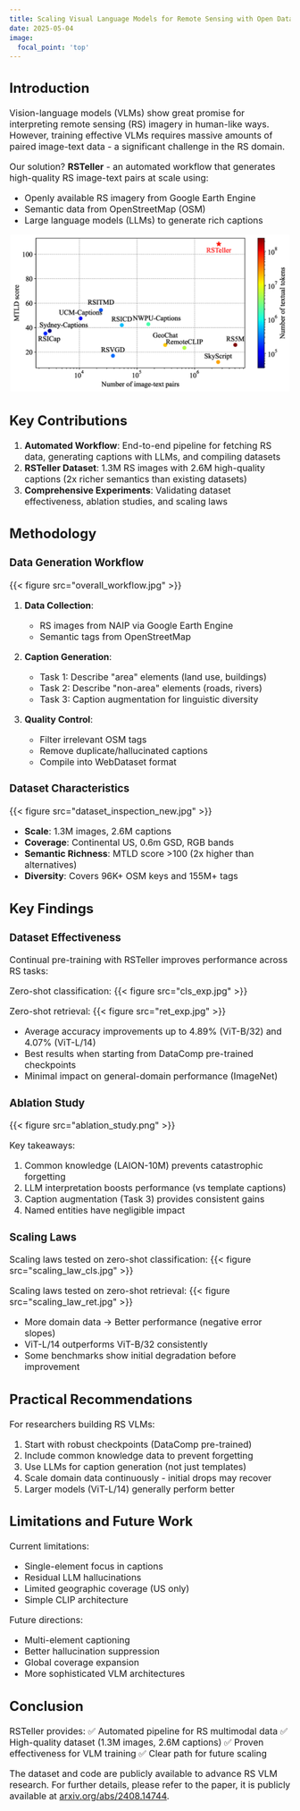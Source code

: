 ```yaml
---
title: Scaling Visual Language Models for Remote Sensing with Open Data and LLMs
date: 2025-05-04
image:
  focal_point: 'top'
---
```


<font size=3>

## Introduction

Vision-language models (VLMs) show great promise for interpreting remote sensing (RS) imagery in human-like ways. However, training effective VLMs requires massive amounts of paired image-text data - a significant challenge in the RS domain. 

Our solution? **RSTeller** - an automated workflow that generates high-quality RS image-text pairs at scale using:
- Openly available RS imagery from Google Earth Engine
- Semantic data from OpenStreetMap (OSM) 
- Large language models (LLMs) to generate rich captions

<center>
<img src="dataset_comparison.jpg" width="500">
</center>

## Key Contributions

1. **Automated Workflow**: End-to-end pipeline for fetching RS data, generating captions with LLMs, and compiling datasets
2. **RSTeller Dataset**: 1.3M RS images with 2.6M high-quality captions (2x richer semantics than existing datasets)
3. **Comprehensive Experiments**: Validating dataset effectiveness, ablation studies, and scaling laws

## Methodology

### Data Generation Workflow

{{< figure src="overall_workflow.jpg" >}}

1. **Data Collection**:
   - RS images from NAIP via Google Earth Engine
   - Semantic tags from OpenStreetMap

2. **Caption Generation**:
   - Task 1: Describe "area" elements (land use, buildings)
   - Task 2: Describe "non-area" elements (roads, rivers)
   - Task 3: Caption augmentation for linguistic diversity

3. **Quality Control**:
   - Filter irrelevant OSM tags
   - Remove duplicate/hallucinated captions
   - Compile into WebDataset format

### Dataset Characteristics

{{< figure src="dataset_inspection_new.jpg" >}}

- **Scale**: 1.3M images, 2.6M captions
- **Coverage**: Continental US, 0.6m GSD, RGB bands
- **Semantic Richness**: MTLD score >100 (2x higher than alternatives)
- **Diversity**: Covers 96K+ OSM keys and 155M+ tags

## Key Findings

### Dataset Effectiveness

Continual pre-training with RSTeller improves performance across RS tasks:

Zero-shot classification:
{{< figure src="cls_exp.jpg" >}}

Zero-shot retrieval:
{{< figure src="ret_exp.jpg" >}}

- Average accuracy improvements up to 4.89% (ViT-B/32) and 4.07% (ViT-L/14)
- Best results when starting from DataComp pre-trained checkpoints
- Minimal impact on general-domain performance (ImageNet)

### Ablation Study

{{< figure src="ablation_study.png" >}}

Key takeaways:
1. Common knowledge (LAION-10M) prevents catastrophic forgetting
2. LLM interpretation boosts performance (vs template captions)
3. Caption augmentation (Task 3) provides consistent gains
4. Named entities have negligible impact

### Scaling Laws

Scaling laws tested on zero-shot classification:
{{< figure src="scaling_law_cls.jpg" >}}

Scaling laws tested on zero-shot retrieval:
{{< figure src="scaling_law_ret.jpg" >}}

- More domain data → Better performance (negative error slopes)
- ViT-L/14 outperforms ViT-B/32 consistently
- Some benchmarks show initial degradation before improvement

## Practical Recommendations

For researchers building RS VLMs:
1. Start with robust checkpoints (DataComp pre-trained)
2. Include common knowledge data to prevent forgetting
3. Use LLMs for caption generation (not just templates)
4. Scale domain data continuously - initial drops may recover
5. Larger models (ViT-L/14) generally perform better

## Limitations and Future Work

Current limitations:
- Single-element focus in captions
- Residual LLM hallucinations
- Limited geographic coverage (US only)
- Simple CLIP architecture

Future directions:
- Multi-element captioning
- Better hallucination suppression
- Global coverage expansion
- More sophisticated VLM architectures

## Conclusion

RSTeller provides:
✅ Automated pipeline for RS multimodal data
✅ High-quality dataset (1.3M images, 2.6M captions)
✅ Proven effectiveness for VLM training
✅ Clear path for future scaling

The dataset and code are publicly available to advance RS VLM research. For further details, please refer to the paper, it is publicly available at [arxiv.org/abs/2408.14744](https://arxiv.org/abs/2408.14744).
